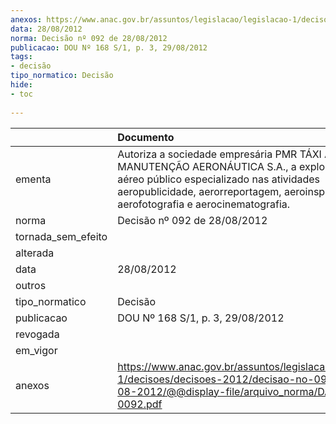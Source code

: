 ```yaml
---
anexos: https://www.anac.gov.br/assuntos/legislacao/legislacao-1/decisoes/decisoes-2012/decisao-no-092-de-28-08-2012/@@display-file/arquivo_norma/DA2012-0092.pdf
data: 28/08/2012
norma: Decisão nº 092 de 28/08/2012
publicacao: DOU Nº 168 S/1, p. 3, 29/08/2012
tags:
- decisão
tipo_normatico: Decisão
hide: 
- toc 
 
---
```


|                    | Documento                                                                                                                                                                                                                        |
|:-------------------|:---------------------------------------------------------------------------------------------------------------------------------------------------------------------------------------------------------------------------------|
| ementa             | Autoriza a sociedade empresária PMR TÁXI AÉREO E MANUTENÇÃO AERONÁUTICA S.A., a explorar serviço aéreo público especializado nas atividades aeropublicidade, aerorreportagem, aeroinspeção, aerofotografia e aerocinematografia. |
| norma              | Decisão nº 092 de 28/08/2012                                                                                                                                                                                                     |
| tornada_sem_efeito |                                                                                                                                                                                                                                  |
| alterada           |                                                                                                                                                                                                                                  |
| data               | 28/08/2012                                                                                                                                                                                                                       |
| outros             |                                                                                                                                                                                                                                  |
| tipo_normatico     | Decisão                                                                                                                                                                                                                          |
| publicacao         | DOU Nº 168 S/1, p. 3, 29/08/2012                                                                                                                                                                                                 |
| revogada           |                                                                                                                                                                                                                                  |
| em_vigor           |                                                                                                                                                                                                                                  |
| anexos             | https://www.anac.gov.br/assuntos/legislacao/legislacao-1/decisoes/decisoes-2012/decisao-no-092-de-28-08-2012/@@display-file/arquivo_norma/DA2012-0092.pdf                                                                        |